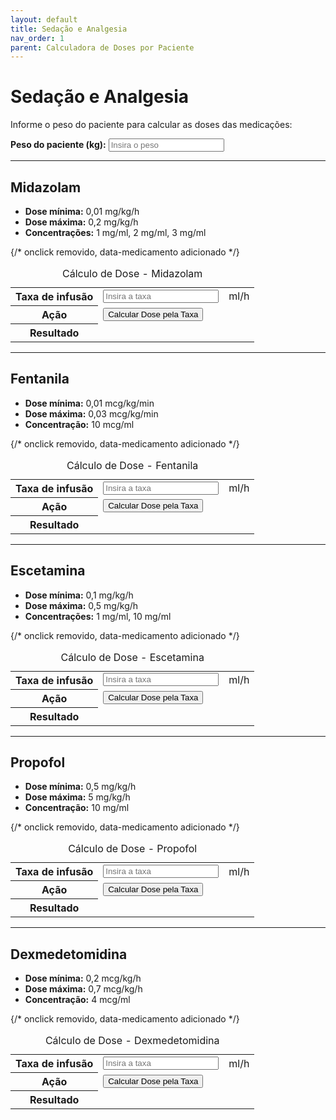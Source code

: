 ```yaml
---
layout: default
title: Sedação e Analgesia
nav_order: 1
parent: Calculadora de Doses por Paciente
---
```


# Sedação e Analgesia

Informe o peso do paciente para calcular as doses das medicações:

<div class="form-group">
  <label for="pesoPaciente"><strong>Peso do paciente (kg):</strong></label>
  <input type="number" id="pesoPaciente" placeholder="Insira o peso" min="0" step="any">
</div>

---

## Midazolam

- **Dose mínima:** 0,01 mg/kg/h
- **Dose máxima:** 0,2 mg/kg/h
- **Concentrações:** 1 mg/ml, 2 mg/ml, 3 mg/ml

<table class="calculadora" aria-describedby="tbl-midazolam-desc">
  <caption id="tbl-midazolam-desc">Cálculo de Dose - Midazolam</caption>
  <tbody>
    <tr>
      <th scope="row"><label for="taxaMidazolam">Taxa de infusão</label></th>
      <td data-label="Valor"><input type="number" id="taxaMidazolam" class="input-editavel" placeholder="Insira a taxa" min="0" step="any"></td>
      <td data-label="Unidade">ml/h</td>
    </tr>
    <tr>
      <th scope="row">Ação</th>
      <td data-label="Calcular" colspan="2"><button class="btn-calcular" data-medicamento="midazolam">Calcular Dose pela Taxa</button></td> {/* onclick removido, data-medicamento adicionado */}
    </tr>
    <tr>
      <th scope="row">Resultado</th>
      <td data-label="Dose Calculada" colspan="2" class="resultado" id="resultadoMidazolam" aria-live="polite"></td>
    </tr>
  </tbody>
</table>

---

## Fentanila

- **Dose mínima:** 0,01 mcg/kg/min
- **Dose máxima:** 0,03 mcg/kg/min
- **Concentração:** 10 mcg/ml

<table class="calculadora" aria-describedby="tbl-fentanila-desc">
  <caption id="tbl-fentanila-desc">Cálculo de Dose - Fentanila</caption>
  <tbody>
    <tr>
      <th scope="row"><label for="taxaFentanila">Taxa de infusão</label></th>
      <td data-label="Valor"><input type="number" id="taxaFentanila" class="input-editavel" placeholder="Insira a taxa" min="0" step="any"></td>
      <td data-label="Unidade">ml/h</td>
    </tr>
    <tr>
      <th scope="row">Ação</th>
      <td data-label="Calcular" colspan="2"><button class="btn-calcular" data-medicamento="fentanila">Calcular Dose pela Taxa</button></td> {/* onclick removido, data-medicamento adicionado */}
    </tr>
    <tr>
      <th scope="row">Resultado</th>
      <td data-label="Dose Calculada" colspan="2" class="resultado" id="resultadoFentanila" aria-live="polite"></td>
    </tr>
  </tbody>
</table>

---

## Escetamina

- **Dose mínima:** 0,1 mg/kg/h
- **Dose máxima:** 0,5 mg/kg/h
- **Concentrações:** 1 mg/ml, 10 mg/ml

<table class="calculadora" aria-describedby="tbl-escetamina-desc">
  <caption id="tbl-escetamina-desc">Cálculo de Dose - Escetamina</caption>
  <tbody>
    <tr>
      <th scope="row"><label for="taxaEscetamina">Taxa de infusão</label></th>
      <td data-label="Valor"><input type="number" id="taxaEscetamina" class="input-editavel" placeholder="Insira a taxa" min="0" step="any"></td>
      <td data-label="Unidade">ml/h</td>
    </tr>
    <tr>
      <th scope="row">Ação</th>
      <td data-label="Calcular" colspan="2"><button class="btn-calcular" data-medicamento="escetamina">Calcular Dose pela Taxa</button></td> {/* onclick removido, data-medicamento adicionado */}
    </tr>
    <tr>
      <th scope="row">Resultado</th>
      <td data-label="Dose Calculada" colspan="2" class="resultado" id="resultadoEscetamina" aria-live="polite"></td>
    </tr>
  </tbody>
</table>

---

## Propofol

- **Dose mínima:** 0,5 mg/kg/h
- **Dose máxima:** 5 mg/kg/h
- **Concentração:** 10 mg/ml

<table class="calculadora" aria-describedby="tbl-propofol-desc">
  <caption id="tbl-propofol-desc">Cálculo de Dose - Propofol</caption>
  <tbody>
    <tr>
      <th scope="row"><label for="taxaPropofol">Taxa de infusão</label></th>
      <td data-label="Valor"><input type="number" id="taxaPropofol" class="input-editavel" placeholder="Insira a taxa" min="0" step="any"></td>
      <td data-label="Unidade">ml/h</td>
    </tr>
    <tr>
      <th scope="row">Ação</th>
      <td data-label="Calcular" colspan="2"><button class="btn-calcular" data-medicamento="propofol">Calcular Dose pela Taxa</button></td> {/* onclick removido, data-medicamento adicionado */}
    </tr>
    <tr>
      <th scope="row">Resultado</th>
      <td data-label="Dose Calculada" colspan="2" class="resultado" id="resultadoPropofol" aria-live="polite"></td>
    </tr>
  </tbody>
</table>

---

## Dexmedetomidina

- **Dose mínima:** 0,2 mcg/kg/h
- **Dose máxima:** 0,7 mcg/kg/h
- **Concentração:** 4 mcg/ml

<table class="calculadora" aria-describedby="tbl-dexmedetomidina-desc">
  <caption id="tbl-dexmedetomidina-desc">Cálculo de Dose - Dexmedetomidina</caption>
  <tbody>
    <tr>
      <th scope="row"><label for="taxaDexmedetomidina">Taxa de infusão</label></th>
      <td data-label="Valor"><input type="number" id="taxaDexmedetomidina" class="input-editavel" placeholder="Insira a taxa" min="0" step="any"></td>
      <td data-label="Unidade">ml/h</td>
    </tr>
    <tr>
      <th scope="row">Ação</th>
      <td data-label="Calcular" colspan="2"><button class="btn-calcular" data-medicamento="dexmedetomidina">Calcular Dose pela Taxa</button></td> {/* onclick removido, data-medicamento adicionado */}
    </tr>
    <tr>
      <th scope="row">Resultado</th>
      <td data-label="Dose Calculada" colspan="2" class="resultado" id="resultadoDexmedetomidina" aria-live="polite"></td>
    </tr>
  </tbody>
</table>

<script>
// Helper function
function getNumericValue(id) {
  const element = document.getElementById(id);
  return element ? parseFloat(element.value) : NaN;
}

// Função principal de cálculo
function calcularDosePorTaxa(medicamento) {
  console.log(`calcularDosePorTaxa triggered for ${medicamento}`); // Log
  const peso = getNumericValue('pesoPaciente');
  const taxaInputId = 'taxa' + capitalize(medicamento);
  const taxa = getNumericValue(taxaInputId);
  const resultadoElement = document.getElementById('resultado' + capitalize(medicamento));

  if (!resultadoElement) return;

  // Limpa resultado anterior se o peso ou taxa forem inválidos (exceto 0)
  if (isNaN(peso) || peso <= 0 || isNaN(taxa) || taxa < 0) {
      resultadoElement.innerHTML = ''; // Limpa se inválido
      return; // Sai se inválido
  }
  // Se for válido (incluindo taxa 0), continua e calcula (mostrando 0 se taxa for 0)
  resultadoElement.innerHTML = ''; // Garante que limpa antes de mostrar resultado novo

  let resultadoHtml = '';
  let dosePorHora, dosePorPeso;

  switch (medicamento) {
    case 'midazolam':
      [1, 2, 3].forEach(c => {
        dosePorHora = taxa * c;
        dosePorPeso = dosePorHora / peso;
        resultadoHtml += `<strong>${c} mg/ml:</strong> ${dosePorHora.toFixed(2)} mg/h (${dosePorPeso.toFixed(3)} mg/kg/h)<br>`;
      });
      break;
    case 'fentanila':
      dosePorHora = taxa * 10;
      dosePorPeso = dosePorHora / (60 * peso);
      resultadoHtml = `<strong>10 mcg/ml:</strong> ${dosePorHora.toFixed(2)} mcg/h (${dosePorPeso.toFixed(3)} mcg/kg/min)`;
      break;
    case 'escetamina':
      [1, 10].forEach(c => {
        dosePorHora = taxa * c;
        dosePorPeso = dosePorHora / peso;
        resultadoHtml += `<strong>${c} mg/ml:</strong> ${dosePorHora.toFixed(2)} mg/h (${dosePorPeso.toFixed(3)} mg/kg/h)<br>`;
      });
      break;
    case 'propofol':
      dosePorHora = taxa * 10;
      dosePorPeso = dosePorHora / peso;
      resultadoHtml = `<strong>10 mg/ml:</strong> ${dosePorHora.toFixed(2)} mg/h (${dosePorPeso.toFixed(3)} mg/kg/h)`;
      break;
    case 'dexmedetomidina':
      dosePorHora = taxa * 4;
      dosePorPeso = dosePorHora / peso;
      resultadoHtml = `<strong>4 mcg/ml:</strong> ${dosePorHora.toFixed(2)} mcg/h (${dosePorPeso.toFixed(3)} mcg/kg/h)`;
      break;
    default:
      resultadoHtml = 'Medicamento desconhecido.';
  }
  resultadoElement.innerHTML = resultadoHtml;
}

// Helper
function capitalize(str) {
  if (!str) return '';
  return str.charAt(0).toUpperCase() + str.slice(1);
}

// Código que PRECISA esperar o DOM carregar
document.addEventListener('DOMContentLoaded', function () {
  console.log('DOMContentLoaded for sedonalgesia');
  const meds = ['midazolam', 'fentanila', 'escetamina', 'propofol', 'dexmedetomidina'];
  const pesoInput = document.getElementById('pesoPaciente');

  // Função para recalcular tudo quando o peso muda
  function calcularTodasDoses() {
      // Itera sobre os medicamentos e recalcula a dose se a taxa já tiver um valor
      meds.forEach(m => {
          const taxaInputId = 'taxa' + capitalize(m);
          const taxaInput = document.getElementById(taxaInputId);
          // Só recalcula se já houver um valor na taxa para evitar limpar resultados desnecessariamente
          if (taxaInput && taxaInput.value !== '') {
              calcularDosePorTaxa(m);
          }
      });
  }

  // Adiciona listener para o input de peso
  if (pesoInput) {
      console.log('Adding listener for pesoPaciente');
      pesoInput.addEventListener('input', calcularTodasDoses);
  }

  // Adiciona listeners para os inputs de taxa E para os botões
  meds.forEach(m => {
    const taxaInput = document.getElementById('taxa' + capitalize(m));
    if (taxaInput) {
      console.log(`Adding listener for ${taxaInput.id}`);
      // Recalcula ao digitar a taxa
      taxaInput.addEventListener('input', () => calcularDosePorTaxa(m));
    }

    // Adiciona listeners para os BOTÕES
    const calcButton = document.querySelector(`.btn-calcular[data-medicamento="${m}"]`);
    if (calcButton) {
        console.log(`Adding click listener for button ${m}`);
        // Recalcula ao clicar no botão (útil se o usuário só preencher a taxa e clicar)
        calcButton.addEventListener('click', function() {
            calcularDosePorTaxa(m);
        });
    }
  });
});
</script>
